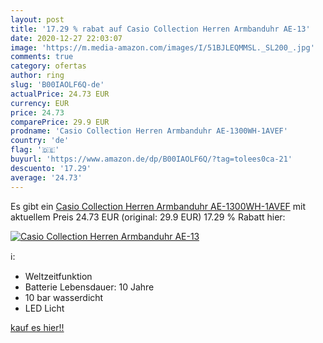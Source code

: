 ```yaml
---
layout: post
title: '17.29 % rabat auf Casio Collection Herren Armbanduhr AE-13'
date: 2020-12-27 22:03:07
image: 'https://m.media-amazon.com/images/I/51BJLEQMMSL._SL200_.jpg'
comments: true
category: ofertas
author: ring
slug: 'B00IAOLF6Q-de'
actualPrice: 24.73 EUR
currency: EUR
price: 24.73
comparePrice: 29.9 EUR
prodname: 'Casio Collection Herren Armbanduhr AE-1300WH-1AVEF'
country: 'de'
flag: '🇩🇪'
buyurl: 'https://www.amazon.de/dp/B00IAOLF6Q/?tag=tolees0ca-21'
descuento: '17.29'
average: '24.73'
---
```


Es gibt ein [Casio Collection Herren Armbanduhr AE-1300WH-1AVEF](https://www.amazon.de/dp/B00IAOLF6Q/?tag=tolees0ca-21) mit aktuellem Preis 24.73 EUR (original: 29.9 EUR) 17.29 % Rabatt hier:

[![Casio Collection Herren Armbanduhr AE-13](https://m.media-amazon.com/images/I/51BJLEQMMSL._SL200_.jpg)](https://www.amazon.de/dp/B00IAOLF6Q/?tag=tolees0ca-21)

ℹ️:

- Weltzeitfunktion
- Batterie Lebensdauer: 10 Jahre
- 10 bar wasserdicht
- LED Licht

[kauf es hier!!](https://www.amazon.de/dp/B00IAOLF6Q/?tag=tolees0ca-21)

